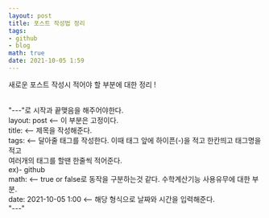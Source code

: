 ```yaml
---
layout: post
title: 포스트 작성법 정리
tags: 
- github
- blog
math: true
date: 2021-10-05 1:59
---
```


새로운 포스트 작성시 적어야 할 부분에 대한 정리 !<br><br>

"---"로 시작과 끝맺음을 해주어야한다.<br>
layout: post  <-- 이 부분은 고정이다.<br>
title:   <-- 제목을 작성해준다.<br>
tags:  <-- 달아줄 태그를 작성한다. 이때 태그 앞에 하이픈(-)을 적고 한칸띄고 태그명을 적고<br>
여러개의 태그를 할땐 한줄씩 적어준다.<br>
ex)- github<br>
math:  <-- true or false로 동작을 구분하는것 같다. 수학계산기능 사용유무에 대한 부분.<br>
date: 2021-10-05 1:00 <-- 해당 형식으로 날짜와 시간을 입력해준다.<br>
"---"<br>
